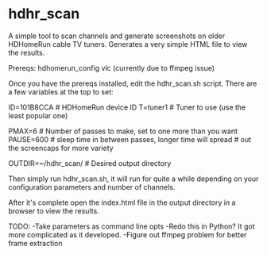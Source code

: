 # hdhr_scan
A simple tool to scan channels and generate screenshots on older HDHomeRun cable TV tuners.
Generates a very simple HTML file to view the results.

Prereqs:
    hdhomerun_config
    vlc (currently due to ffmpeg issue)

Once you have the prereqs installed, edit the hdhr_scan.sh script. There are a few
variables at the top to set:

ID=101B8CCA # HDHomeRun device ID
T=tuner1 # Tuner to use (use the least popular one)

PMAX=6 # Number of passes to make, set to one more than you want
PAUSE=600 # sleep time in between passes, longer time will spread 
        # out the screencaps for more variety

OUTDIR=~/hdhr_scan/ # Desired output directory

Then simply run hdhr_scan.sh, it will run for quite a while depending on
your configuration parameters and number of channels. 

After it's complete open the index.html file in the output directory in a 
browser to view the results.


TODO:
    -Take parameters as command line opts
    -Redo this in Python? It got more complicated as it developed.
    -Figure out ffmpeg problem for better frame extraction

